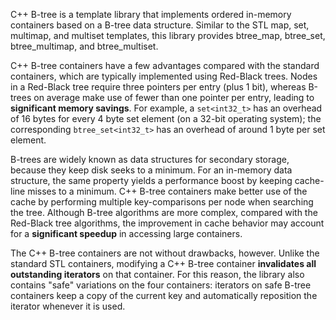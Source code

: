 C++ B-tree is a template library that implements ordered in-memory containers based on a B-tree data structure.  Similar to the STL map, set, multimap, and multiset templates, this library provides btree\_map, btree\_set, btree\_multimap, and btree\_multiset.

C++ B-tree containers have a few advantages compared with the standard containers, which are typically implemented using Red-Black trees. Nodes in a Red-Black tree require three pointers per entry (plus 1 bit), whereas B-trees on average make use of fewer than one pointer per entry, leading to **significant memory savings**. For example, a `set<int32_t>` has an overhead of 16 bytes for every 4 byte set element (on a 32-bit operating system); the corresponding `btree_set<int32_t>` has an overhead of around 1 byte per set element.

B-trees are widely known as data structures for secondary storage, because they keep disk seeks to a minimum. For an in-memory data structure, the same property yields a performance boost by keeping cache-line misses to a minimum. C++ B-tree containers make better use of the cache by performing multiple key-comparisons per node when searching the tree. Although B-tree algorithms are more complex, compared with the Red-Black tree algorithms, the improvement in cache behavior may account for a **significant speedup** in accessing large containers.

The C++ B-tree containers are not without drawbacks, however. Unlike the standard STL containers, modifying a C++ B-tree container **invalidates all outstanding iterators** on that container. For this reason, the library also contains "safe" variations on the four containers: iterators on safe B-tree containers keep a copy of the current key and automatically reposition the iterator whenever it is used.